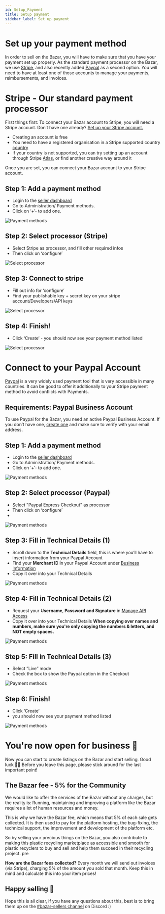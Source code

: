 ```yaml
---
id: Setup_Payment
title: Setup payment
sidebar_label: Set up payment
---
```


<style>
:root {
  --highlight: #f7b77b;
  --hover: #f7b77b;
}
</style>


# Set up your payment method

In order to sell on the Bazar, you will have to make sure that you have your payment set up properly. As the standard payment processor on the Bazar, we use [Stripe](https://stripe.com/en-gb-de), and also recently added [Paypal](https://paypal.com/) as a second option. You will need to have at least one of those accounts to manage your payments, reimbursements, and invoices.

# Stripe - Our standard payment processor

First things first: To connect your Bazar account to Stripe, you will need a Stripe account.
Don’t have one already? [Set up your Stripe account.](https://dashboard.stripe.com/register)

- Creating an account is free
- You need to have a registered organisation in a Stripe supported country [country](https://stripe.com/global)
- If your country is not supported, you can try setting up an account through Stripe [Atlas](https://stripe.com/atlas), or find another creative way around it

Once you are set, you can connect your Bazar account to your Stripe account.


## Step 1: Add a payment method

- Login to the [seller dashboard](https://newbazar.preciousplastic.com/my_admin_panel.php)
- Go to Administration/ Payment methods.
- Click on ‘+’- to add one.

![Payment methods](../assets/Business/Set%20up%20payment-1-payment%20methods.png)



## Step 2: Select processor (Stripe)

- Select Stripe as processor, and fill other required infos
- Then click on ‘configure’

![Select processor](../assets/Business/Set%20up%20payment-2-add%20method.png)



## Step 3: Connect to stripe

- Fill out info for ‘configure’
- Find your publishable key + secret key on your stripe account/Developers/API keys

![Select processor](../assets/Business/Set%20up%20payment-3-Config.png)




## Step 4: Finish!

- Click  ‘Create’ -  you should now see your payment method listed

![Select processor](../assets/Business/Set%20up%20payment-4-create.png) 


# Connect to your Paypal Account

[Paypal](https://paypal.com/) is a very widely used payment tool that is very accessible in many countries. It can be good to offer it additionally to your Stripe payment method to avoid conflicts with Payments.

## Requirements: Paypal Business Account
To use Paypal for the Bazar, you need an active Paypal Business Account. 
If you don’t have one, [create one](https://www.paypal.com/bizsignup/#/checkAccount) and make sure to verify with your email address.

## Step 1: Add a payment method

- Login to the [seller dashboard](https://newbazar.preciousplastic.com/my_admin_panel.php)
- Go to Administration/ Payment methods.
- Click on ‘+’- to add one.

![Payment methods](../assets/Business/Set%20up%20payment-1-payment%20methods.png)


## Step 2: Select processor (Paypal)

- Select "Paypal Express Checkout" as processor
- Then click on ‘configure’
- 
![Payment methods](../assets/Business/Set_up_paypal_1.png)

## Step 3: Fill in Technical Details (1)
- Scroll down to the **Technical Details** field, this is where you’ll have to insert information from your Paypal Account
- Find your **Merchant ID** in your Paypal Account under [Business Information](https://www.paypal.com/businessmanage/account/aboutBusiness)
- Copy it over into your Technical Details

![Payment methods](../assets/Business/Set_up_paypal_2.png)

## Step 4: Fill in Technical Details (2)
- Request your **Username, Password and Signature** in [Manage API Access](https://www.paypal.com/businessprofile/mytools/apiaccess/firstparty)
- Copy it over into your Technical Details
**When copying over names and numbers, make sure you're only copying the numbers & letters, and NOT empty spaces.**

![Payment methods](../assets/Business/Set_up_paypal_3.png)

## Step 5: Fill in Technical Details (3)
- Select “Live” mode 
- Check the box to show the Paypal option in the Checkout

![Payment methods](../assets/Business/Set_up_paypal_5.png)

## Step 6: Finish!
- Click  ‘Create’
- you should now see your payment method listed

![Payment methods](../assets/Business/Set_up_paypal_4.png)


# You're now open for business 🎉
Now you can start to create listings on the Bazar and start selling. Good luck 🙌🏼
Before you leave this page, please stick around for the last important point!



## The Bazar fee - 5% for the Community
We would like to offer the services of the Bazar without any charges, but the reality is: Running, maintaining and improving a platform like the Bazar requires a lot of human resources and money.

This is why we have the Bazar fee, which means that 5% of each sale gets collected.
It is then used to pay for the platform hosting, the bug-fixing, the technical support, the improvement and development of the platform etc.

So by selling your precious things on the Bazar, you also contribute to making this plastic recycling marketplace as accessible and smooth for plastic recyclers to buy and sell and help them succeed in their recycling project. pre


**How are the Bazar fees collected?** Every month we will send out invoices (via Stripe), charging 5% of the amount you sold that month. Keep this in mind and calculate this into your item prices!



## Happy selling 💸
Hope this is all clear, if you have any questions about this, best is to bring them up on the [#bazar-sellers channel](https://discord.gg/2E93VxB3CD) on Discord :)
